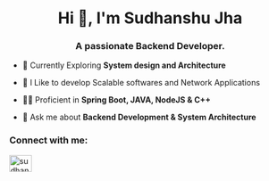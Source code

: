 <h1 align="center">Hi 👋, I'm Sudhanshu Jha</h1>
<h3 align="center">A passionate Backend Developer.</h3>

- 🌱 Currently Exploring **System design and Architecture**

- 🔭 I Like to develop Scalable softwares and Network Applications

- 👨‍💻 Proficient in **Spring Boot, JAVA, NodeJS & C++**

- 💬 Ask me about **Backend Development & System Architecture**

<h3 align="left">Connect with me:</h3>
<p align="left">
<a href="https://linkedin.com/in/sudhanshu11" target="blank"><img align="center" src="https://raw.githubusercontent.com/rahuldkjain/github-profile-readme-generator/master/src/images/icons/Social/linked-in-alt.svg" alt="sudhanshu11" height="30" width="40" /></a>
</p>

